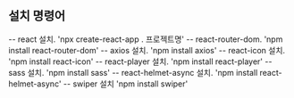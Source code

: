 ## 설치 명령어

-- react 설치.              'npx create-react-app . 프로젝트명'
-- react-router-dom.        'npm install react-router-dom'
-- axios 설치.              'npm install axios'
-- react-icon 설치.         'npm install react-icon'
-- react-player 설치.       'npm install react-player'
-- sass 설치.               'npm install sass'
-- react-helmet-async 설치. 'npm install react-helmet-async'
-- swiper 설치              'npm install swiper'